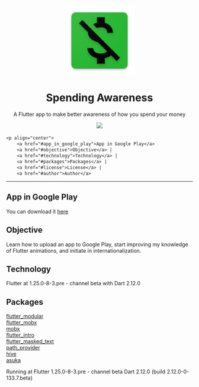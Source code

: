 <div align="center">
    <img src="android/app/src/main/res/mipmap-xxxhdpi/ic_launcher.png"/>
</div>


<h1 align="center">Spending Awareness</h1>
<p align="center">A Flutter app to make better awareness of how you spend your money</p>

<div align="center">
    <img src="https://img.shields.io/badge/progress-complete-green"/>
</div>

    <p align="center">
        <a href="#app_in_google_play">App in Google Play</a>
        <a href="#objective">Objective</a> | 
        <a href="#technology">Technology</a> | 
        <a href="#packages">Packages</a> | 
        <a href="#license">License</a> | 
        <a href="#author">Author</a>
   </p>

   <hr/>

   <p id="#app_in_google_play">
       <h2>App in Google Play</h2>
       <p>You can download it 
            <a href="https://play.google.com/store/apps/details?id=com.rodrigorivas.spending_awareness">
            here
            </a>
        </p>
   </p>


   <p id="#objective">
        <h2>Objective</h2>
        <p>Learn how to upload an app to Google Play, start improving my knowledge of Flutter animations, and initiate in internationalization.</p>
    </p>

   <p id="#technology">
        <h2>Technology</h2>
        <p>Flutter at 1.25.0-8-3.pre - channel beta with Dart 2.12.0</p>
   </p>

   <p id="#packages">
        <h2>Packages</h2>
        <a href="https://pub.dev/packages/flutter_modular">flutter_modular</a><br/>
        <a href="https://pub.dev/packages/flutter_mobx">flutter_mobx</a><br/>
        <a href="https://pub.dev/packages/mobx">mobx</a><br/>
        <a href="https://pub.dev/packages/flutter_intro">flutter_intro</a><br/>
        <a href="https://pub.dev/packages/flutter_masked_text">flutter_masked_text</a><br/>
        <a href="https://pub.dev/packages/path_provider">path_provider</a><br/>
        <a href="https://pub.dev/packages/hive">hive</a><br/>
        <a href="https://pub.dev/packages/asuka">asuka</a><br/>
    </p>

Running at Flutter 1.25.0-8-3.pre - channel beta
Dart 2.12.0 (build 2.12.0-0-133.7.beta)
